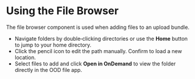 # Using the File Browser

The file browser component is used when adding files to an upload bundle.

* Navigate folders by double‑clicking directories or use the **Home** button to jump to your home directory.
* Click the pencil icon to edit the path manually. Confirm to load a new location.
* Select files to add and click **Open in OnDemand** to view the folder directly in the OOD file app.
